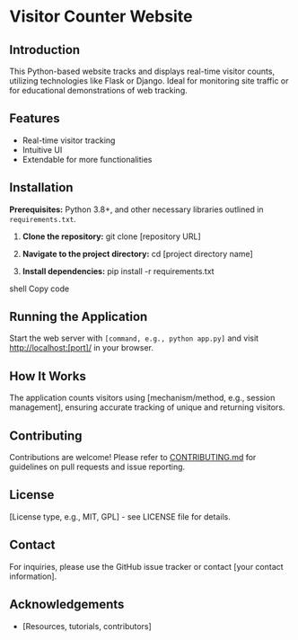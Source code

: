 # Visitor Counter Website

## Introduction
This Python-based website tracks and displays real-time visitor counts, utilizing technologies like Flask or Django. Ideal for monitoring site traffic or for educational demonstrations of web tracking.

## Features
- Real-time visitor tracking
- Intuitive UI
- Extendable for more functionalities

## Installation
**Prerequisites:** Python 3.8+, and other necessary libraries outlined in `requirements.txt`.

1. **Clone the repository:**
git clone [repository URL]

2. **Navigate to the project directory:**
cd [project directory name]

3. **Install dependencies:**
pip install -r requirements.txt

shell
Copy code

## Running the Application
Start the web server with `[command, e.g., python app.py]` and visit [http://localhost:[port]/](http://localhost:[port]/) in your browser.

## How It Works
The application counts visitors using [mechanism/method, e.g., session management], ensuring accurate tracking of unique and returning visitors.

## Contributing
Contributions are welcome! Please refer to [CONTRIBUTING.md](CONTRIBUTING.md) for guidelines on pull requests and issue reporting.

## License
[License type, e.g., MIT, GPL] - see LICENSE file for details.

## Contact
For inquiries, please use the GitHub issue tracker or contact [your contact information].

## Acknowledgements
- [Resources, tutorials, contributors]